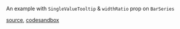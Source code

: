An example with `SingleValueTooltip` & `widthRatio` prop on `BarSeries`

[source](https://github.com/kossidts/react-stockcharts/blob/master/docs/lib/charts/AreaChartWithZoomPan.js), [codesandbox](https://codesandbox.io/s/github/rrag/react-stockcharts-examples2/tree/master/examples/AreaChartWithZoomPan)
